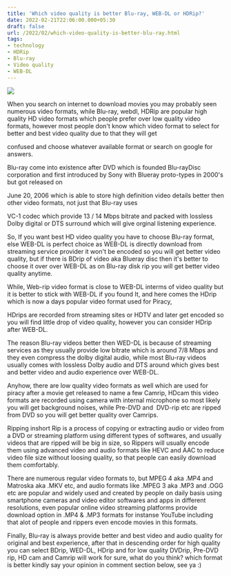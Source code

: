 ```yaml
---
title: 'Which video quality is better Blu-ray, WEB-DL or HDRip?'
date: 2022-02-21T22:06:00.000+05:30
draft: false
url: /2022/02/which-video-quality-is-better-blu-ray.html
tags: 
- technology
- HDRip
- Blu-ray
- Video quality
- WEB-DL
---
```


 [![](https://lh3.googleusercontent.com/-EAxGLNVeR4g/YhO_kyedfLI/AAAAAAAAJRg/gTGjfATaCTg8ZLOLqsRWpi3NnrxSC6B0ACNcBGAsYHQ/s1600/1645461391378554-0.png)](https://lh3.googleusercontent.com/-EAxGLNVeR4g/YhO_kyedfLI/AAAAAAAAJRg/gTGjfATaCTg8ZLOLqsRWpi3NnrxSC6B0ACNcBGAsYHQ/s1600/1645461391378554-0.png) 

  

  

  

When you search on internet to download movies you may probably seen numerous video formats, while Blu-ray, webdl, HDRip are popular high quality HD video formats which people prefer over low quality video formats, however most people don't know which video format to select for better and best video quality due to that they will get 

confused and choose whatever available format or search on google for answers.  

  

Blu-ray come into existence after DVD which is founded Blu-rayDisc corporation and first introduced by Sony with Blueray proto-types in 2000's but got released on 

June 20, 2006 which is able to store high definition video details better then other video formats, not just that Blu-ray uses

VC-1 codec which provide 13 / 14 Mbps bitrate and packed with lossless Dolby digital or DTS surround which will give orginal listening experience.  

  

So, If you want best HD video quality you have to choose Blu-ray format, else WEB-DL is perfect choice as WEB-DL is directly download from streaming service provider it won't be encoded so you will get better video quality, but if there is BDrip of video aka Blueray disc then it's better to choose it over over WEB-DL as on Blu-ray disk rip you will get better video quality anytime.

  

While, Web-rip video format is close to WEB-DL interms of video quality but it is better to stick with WEB-DL if you found It, and here comes the HDrip which is now a days popular video format used for Piracy, 

HDrips are recorded from streaming sites or HDTV and later get encoded so you will find little drop of video quality, however you can consider HDrip after WEB-DL.  

  

The reason Blu-ray videos better then WED-DL is because of streaming services as they usually provide low bitrate which is around 7/8 Mbps and they even compress the dolby digital audio, while most Blu-ray videos usually comes with lossless Dolby audio and DTS around which gives best and better video and audio experience over WEB-DL.

  

Anyhow, there are low quality video formats as well which are used for piracy after a movie get released to name a few Camrip, HDcam this video formats are recorded using camera with internal microphone so most likely you will get background noises, while Pre-DVD and  DVD-rip etc are ripped from DVD so you will get better quality over Camrips.

  

Ripping inshort Rip is a process of copying or extracting audio or video from a DVD or streaming platform using different types of softwares, and usually videos that are ripped will be big in size, so Rippers will usually encode them using advanced video and audio formats like HEVC and AAC to reduce video file size without loosing quality, so that people can easily download them comfortably.

  

There are numerous regular video formats to, but MPEG 4 aka .MP4 and Matroska aka .MKV etc, and audio formats like .MPEG 3 aka .MP3 and .OGG etc are popular and widely used and created by people on daily basis using smartphone cameras and video editor softwares and apps in different resolutions, even popular online video streaming platforms provide download option in .MP4 & .MP3 formats for instanse YouTube including that alot of people and rippers even encode movies in this formats.

  

Finally, Blu-ray is always provide better and best video and audio quality for original and best experience, after that in descending order for high quality you can select BDrip, WED-DL, HDrip and for low quality DVDrip, Pre-DVD rip, HD cam and Camrip will work for sure, what do you think? which format is better kindly say your opinion in comment section below, see ya :)